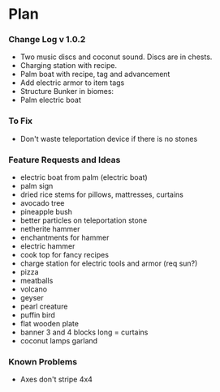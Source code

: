 # Plan

### Change Log v 1.0.2
- Two music discs and coconut sound. Discs are in chests.
- Charging station with recipe.
- Palm boat with recipe, tag and advancement
- Add electric armor to item tags
- Structure Bunker in biomes:
- Palm electric boat


### To Fix
- Don't waste teleportation device if there is no stones


### Feature Requests and Ideas
- electric boat from palm (electric boat)
- palm sign
- dried rice stems for pillows, mattresses, curtains
- avocado tree
- pineapple bush
- better particles on teleportation stone
- netherite hammer
- enchantments for hammer
- electric hammer
- cook top for fancy recipes
- charge station for electric tools and armor (req sun?)
- pizza
- meatballs
- volcano
- geyser
- pearl creature
- puffin bird
- flat wooden plate
- banner 3 and 4 blocks long = curtains
- coconut lamps garland


### Known Problems
- Axes don't stripe 4x4



